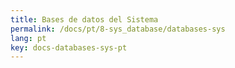 ```yaml
---
title: Bases de datos del Sistema
permalink: /docs/pt/8-sys_database/databases-sys
lang: pt
key: docs-databases-sys-pt
---
```

